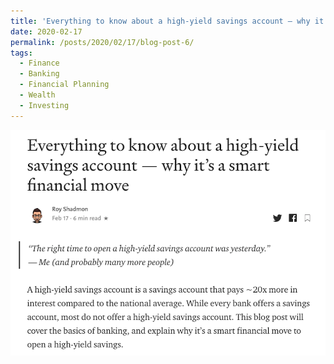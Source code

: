 ```yaml
---
title: 'Everything to know about a high-yield savings account — why it’s a smart financial move'
date: 2020-02-17
permalink: /posts/2020/02/17/blog-post-6/
tags:
  - Finance
  - Banking
  - Financial Planning
  - Wealth
  - Investing
---
```


<a href = "https://medium.com/@rshadmon/everything-to-know-about-a-high-yield-savings-account-why-its-a-smart-financial-move-ce6bc32472c8" target = "_self"> 
	<img src = "/images/high-yield-savings-account.png" alt = "Medium Blog" border = "0"/> 
</a>

<!-- What'
======

You can have many headings
======

Aren't headings cool?
------ -->